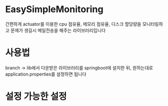 # EasySimpleMonitoring
간편하게 actuator를 이용한 cpu 점유율, 메모리 점유율, 디스크 할당량을 모니터링하고 문제가 생길시 메일전송을 해주는 라이브러리입니다   

# 사용법 
branch -> lib에서 다운받은 라이브러리를 springboot에 설치한 뒤, 원하는대로 application.properties를 설정하면 됩니다

# 설정 가능한 설정
